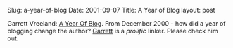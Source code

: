 Slug: a-year-of-blog
Date: 2001-09-07
Title: A Year of Blog
layout: post

Garrett Vreeland: <a href="http://www.dangerousmeta.com/crux/soliloquy/a_year_of_blog">A Year Of Blog</a>. From December 2000 - how did a year of blogging change the author? <a href="http://www.dangerousmeta.com/">Garrett</a> is a <i>prolific</i> linker. Please check him out.

